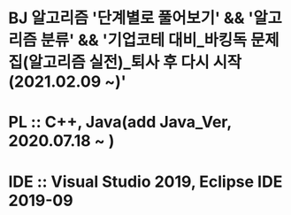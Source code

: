 # BJ 알고리즘 '단계별로 풀어보기' && '알고리즘 분류' && '기업코테 대비_바킹독 문제집(알고리즘 실전)_퇴사 후 다시 시작(2021.02.09 ~)'
# PL  :: C++, Java(add Java_Ver, 2020.07.18 ~ )
# IDE :: Visual Studio 2019, Eclipse IDE 2019-09
